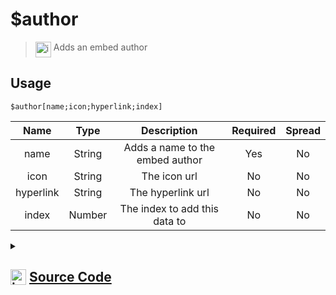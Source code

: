 # $author
> <img align="top" src="https://upload.wikimedia.org/wikipedia/commons/thumb/e/e4/Infobox_info_icon.svg/160px-Infobox_info_icon.svg.png?20150409153300" alt="image" width="25" height="auto"> Adds an embed author
## Usage
```
$author[name;icon;hyperlink;index]
```
| Name | Type | Description | Required | Spread
| :---: | :---: | :---: | :---: | :---: |
name | String | Adds a name to the embed author | Yes | No
icon | String | The icon url | No | No
hyperlink | String | The hyperlink url | No | No
index | Number | The index to add this data to | No | No
<details>
<summary>
    
## <img align="top" src="https://cdn4.iconfinder.com/data/icons/iconsimple-logotypes/512/github-512.png" alt="image" width="25" height="auto">  [Source Code](https://github.com/tryforge/ForgeScript-V2/blob/main/src/native/author.ts)
    
</summary>
    
```ts
import { ArgType, NativeFunction, Return } from "../structures"

export default new NativeFunction({
    name: "$author",
    description: "Adds an embed author",
    unwrap: true,
    args: [
        {
            name: "name",
            description: "Adds a name to the embed author",
            required: true,
            type: ArgType.String,
            rest: false
        },
        {
            name: "icon",
            description: "The icon url",
            rest: false,
            type: ArgType.String
        },
        {
            name: "hyperlink",
            description: "The hyperlink url",
            rest: false,
            type: ArgType.String
        },
        {
            name: "index",
            description: "The index to add this data to",
            rest: false,
            type: ArgType.Number
        }
    ],
    brackets: true,
    execute(ctx, [ name, icon, hyperlink, index ]) {
        ctx.container.embed((index ?? 1) - 1).setAuthor({
            name,
            iconURL: icon ?? undefined,
            url: hyperlink ?? undefined
        })

        return Return.success()
    },
})
```
    
</details>